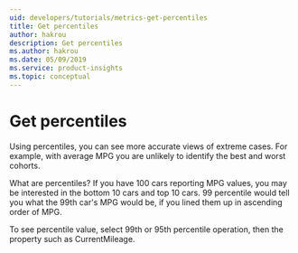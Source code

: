 ```yaml
---
uid: developers/tutorials/metrics-get-percentiles
title: Get percentiles 
author: hakrou
description: Get percentiles 
ms.author: hakrou
ms.date: 05/09/2019
ms.service: product-insights
ms.topic: conceptual
---
```

# Get percentiles 

Using percentiles, you can see more accurate views of extreme cases. For example, with average MPG you are unlikely to identify the best and worst cohorts. 

What are percentiles? If you have 100 cars reporting MPG values, you may be interested in the bottom 10 cars and top 10 cars. 99 percentile would tell you what the 99th car's MPG would be, if you lined them up in ascending order of MPG. 

To see percentile value, select 99th or 95th percentile operation, then the property such as CurrentMileage. 
